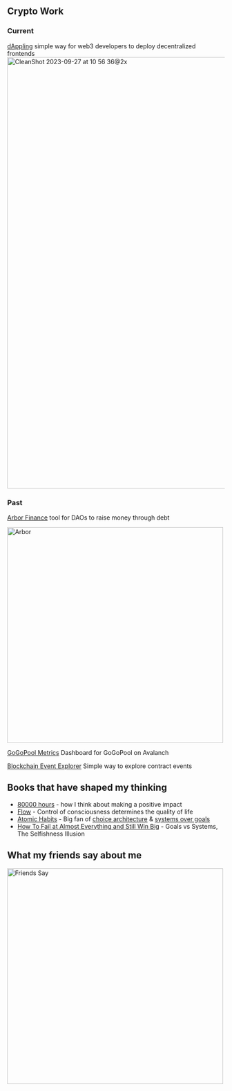## Crypto Work 
### Current
[dAppling](https://dappling.network) simple way for web3 developers to deploy decentralized frontends
<img width="1000" alt="CleanShot 2023-09-27 at 10 56 36@2x" src="https://github.com/RusseII/russeii/assets/15036618/907e686d-e2ef-4dbe-a9ce-514cf9a5fdcd">

### Past
[Arbor Finance](https://arbor.finance) tool for DAOs to raise money through debt

<img width="500" alt="Arbor" src="https://github.com/RusseII/russeii/assets/15036618/6c222f95-2628-42bc-9bcc-86a87b18559d">


[GoGoPool Metrics](https://ggp.dappling.network) Dashboard for GoGoPool on Avalanch

[Blockchain Event Explorer](https://events.abg.garden/) Simple way to explore contract events 

## Books that have shaped my thinking 

* [80000 hours](https://80000hours.org/key-ideas/) - how I think about making a positive impact
* [Flow](https://dansilvestre.com/flow-summary/) - Control of consciousness determines the quality of life
* [Atomic Habits](https://www.chrisbehan.ca/posts/atomic-habits) - Big fan of [choice architecture](https://jamesclear.com/choice-architecture) & [systems over goals](https://jamesclear.com/goals-systems)
* [How To Fail at Almost Everything and Still Win Big](https://en.wikipedia.org/wiki/How_To_Fail_at_Almost_Everything_and_Still_Win_Big) - Goals vs Systems, The Selfishness Illusion

## What my friends say about me 
<img width="500" height="500" alt="Friends Say" src="https://user-images.githubusercontent.com/15036618/148125131-56c8ff78-7913-40c5-bf84-929d86413c86.png">
